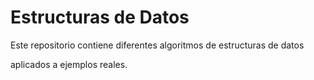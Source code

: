 # Estructuras de Datos

Este repositorio contiene diferentes algoritmos de estructuras de datos 

aplicados a ejemplos reales. 
